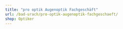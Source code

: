 ```yaml
---
title: "pro optik Augenoptik Fachgeschäft"
url: /bad-urach/pro-optik-augenoptik-fachgeschaeft/
shop: Optiker
---
```

